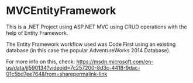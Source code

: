 # MVCEntityFramework

This is a .NET Project using ASP.NET MVC using CRUD operations with the help of Entity Framework.

The Entity Framework workflow used was Code First using an existing database (in this case the popular AdventureWorks 2014 Database). 

For more info on this, check: https://msdn.microsoft.com/en-us/data/jj590134?videoid=7c257200-8d3c-4418-9dac-01c5bd7ee764&from=sharepermalink-link
